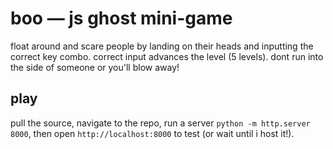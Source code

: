 # boo — js ghost mini-game

float around and scare people by landing on their heads and inputting the correct key combo. 
correct input advances the level (5 levels).
dont run into the side of someone or you'll blow away! 

## play
pull the source, navigate to the repo, run a server `python -m http.server 8000`, then open `http://localhost:8000` to test (or wait until i host it!). 
